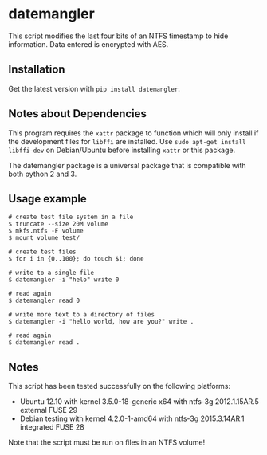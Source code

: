 datemangler
===========

This script modifies the last four bits of an NTFS timestamp to hide information.
Data entered is encrypted with AES.


Installation
------------

Get the latest version with `pip install datemangler`.


Notes about Dependencies
------------------------

This program requires the `xattr` package to function which will only install
if the development files for `libffi` are installed. Use `sudo apt-get install
libffi-dev` on Debian/Ubuntu before installing `xattr` or this package.

The datemangler package is a universal package that is compatible with both
python 2 and 3.


Usage example
-------------

	# create test file system in a file
	$ truncate --size 20M volume
	$ mkfs.ntfs -F volume
	$ mount volume test/

	# create test files
	$ for i in {0..100}; do touch $i; done

	# write to a single file
	$ datemangler -i "helo" write 0

	# read again
	$ datemangler read 0

	# write more text to a directory of files
	$ datemangler -i "hello world, how are you?" write .

	# read again
	$ datemangler read .


Notes
-----

This script has been tested successfully on the following platforms:

* Ubuntu 12.10 with kernel 3.5.0-18-generic x64 with ntfs-3g 2012.1.15AR.5 external FUSE 29
* Debian testing with kernel 4.2.0-1-amd64 with ntfs-3g 2015.3.14AR.1 integrated FUSE 28

Note that the script must be run on files in an NTFS volume!
